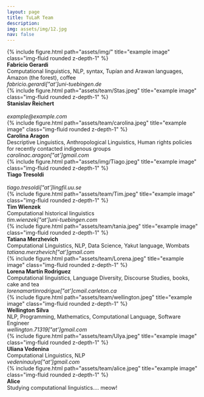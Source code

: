 ```yaml
---
layout: page
title: TuLaR Team
description:
img: assets/img/12.jpg
nav: false
---
```


<div class="row">
<div class="col-sm-4 mt-3 mt-md-0">
<div class="container">
        {% include figure.html path="assets/img/" title="example image" class="img-fluid rounded z-depth-1" %}
    </div>
    <div class="caption">
    <b>Fabrício Gerardi</b>
    <br>
    Computational linguistics, NLP, syntax, Tupían and Arawan languages, Amazon (the forest), coffee
 <br><i>fabricio.gerardi["at']uni-tuebingen.de</i>
</div>
</div>

<div class="col-sm-4 mt-3 mt-md-0">
<div class="container">
        {% include figure.html path="assets/team/Stas.jpeg" title="example image" class="img-fluid rounded z-depth-1" %}
    </div>
    <div class="caption">
    <b>Stanislav Reichert</b>
    <br>
 <br><i>example@example.com</i>
</div>
</div>

<div class="col-sm-4 mt-4 mt-md-1">
<div class="container">
        {% include figure.html path="assets/team/carolina.jpeg" title="example image" class="img-fluid rounded z-depth-1" %}
    </div>
    <div class="caption">
    <b>Carolina Aragon</b>
    <br>
    Descriptive Linguistics, Anthropological Linguistics, Human rights policies for recently contacted indigenous groups
 <br><i>carolinac.aragon["at']gmail.com</i>
</div>
</div>

</div>


<div class="row">

<div class="col-sm-4 mt-3 mt-md-0">
<div class="container">
        {% include figure.html path="assets/img/Tiago.jpeg" title="example image" class="img-fluid rounded z-depth-1" %}
    </div>
    <div class="caption">
    <b>Tiago Tresoldi</b>
    <br>
 <br><i>tiago.tresoldi["at']lingfil.uu.se</i>
</div>
</div>

<div class="col-sm-4 mt-3 mt-md-0">
<div class="container">
        {% include figure.html path="assets/team/Tim.jpeg" title="example image" class="img-fluid rounded z-depth-1" %}
    </div>
    <div class="caption">
    <b>Tim Wienzek</b>
    <br>
    Computational historical linguistics
 <br><i>tim.wienzek["at']uni-tuebingen.com</i>
</div>
</div>

<div class="col-sm-4 mt-3 mt-md-0">
<div class="container">
        {% include figure.html path="assets/team/tania.jpeg" title="example image" class="img-fluid rounded z-depth-1" %}
    </div>
    <div class="caption">
    <b>Tatiana Merzhevich</b>
    <br>
    Computational Linguistics, NLP, Data Science, Yakut language, Wombats
 <br><i>tatiana.merzhevich["at']gmail.com</i>
</div>
</div>
</div>

<div class="row">

<div class="col-sm-4 mt-3 mt-md-0">
<div class="container">
        {% include figure.html path="assets/team/Lorena.jpeg" title="example image" class="img-fluid rounded z-depth-1" %}
    </div>
    <div class="caption">
    <b>Lorena Martín Rodriguez</b>
    <br>
    Computational linguistics, Language Diversity, Discourse Studies, books, cake and tea
    <br><i>lorenamartinrodrigue["at']cmail.carleton.ca</i>
    </div>
    </div>

<div class="col-sm-4 mt-3 mt-md-1">
<div class="container">
        {% include figure.html path="assets/team/wellington.jpeg" title="example image" class="img-fluid rounded z-depth-1" %}
    </div>
    <div class="caption">
    <b>Wellington Silva</b>
    <br>
    NLP, Programming, Mathematics, Computational Language, Software Engineer
 <br><i>wellington.71319["at']gmail.com</i>
</div>
</div>

<div class="col-sm-4 mt-3 mt-md-0">
<div class="container">
        {% include figure.html path="assets/team/Ulya.jpeg" title="example image" class="img-fluid rounded z-depth-1" %}
    </div>
    <div class="caption">
    <b>Uliana Vedenina</b>
    <br>
    Computational Linguistics, NLP
 <br><i>vedeninaulya["at']gmail.com</i>
</div>
</div>

</div>


<div class="row">

<div class="col-sm-4 mt-3 mt-md-0">
<div class="container">
        {% include figure.html path="assets/team/alice.jpeg" title="example image" class="img-fluid rounded z-depth-1" %}
    </div>
    <div class="caption">
    <b>Alice</b>
    <br>
    Studying computational linguistics.... meow!
</div>
</div>

</div>

